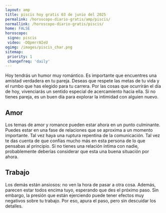 ```yaml
---
layout: amp
title: piscis hoy gratis 03 de junio del 2025 
permalink: /horoscopo-diario-gratis/amp/piscis/
normallink: /horoscopo-diario-gratis/piscis/
home: FALSE
horoscopo:
 signo: piscis
 video: -DQpmrrAIeU
ogimg: /images/piscis_char.png
sitemap:
 priority: 1
 changefreq: 'daily'
---
```



Hoy tendrás un humor muy romántico. Es importante que encuentres una amistad verdadera en tu pareja. Deseas que respete las metas de tu vida y el rumbo que has elegido para tu carrera. Por las cosas que ocurrirán el día de hoy, vivenciarás un sentido especial de acercamiento hacia ella. Si no tienes pareja, es un buen día para explorar la intimidad con alguien nuevo.

## Amor

Los temas de amor y romance pueden estar ahora en un punto culminante. Puedes estar en una fase de relaciones que se aproxima a un momento importante. Tal vez haya una ruptura repentina de la comunicación. Tal vez te das cuenta de que confías mucho más en esta persona de lo que pensabas al principio. Si no tienes una relación íntima con nadie, probablemente deberías considerar que esta una buena situación por ahora.

## Trabajo

Los demás están ansiosos: no ven la hora de pasar a otra cosa. Además, parecen estar todos encima tuyo, esperando que des el próximo paso. Sin embargo, la presión que están ejerciendo puede tener efectos muy negativos sobre tu trabajo. Por eso, apura el paso, pero sin descuidar los detalles.